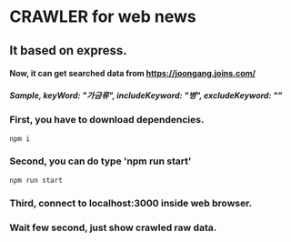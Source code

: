 # CRAWLER for web news
## It based on express.

#### Now, it can get searched data from https://joongang.joins.com/
##### Sample, keyWord: "가금류", includeKeyword: "병", excludeKeyword: ""

### First, you have to download dependencies.

```
npm i
```

### Second, you can do type 'npm run start'
```
npm run start
```

### Third, connect to localhost:3000 inside web browser.

### Wait few second, just show crawled raw data.
